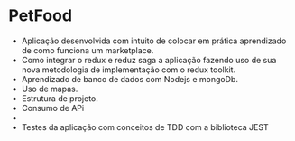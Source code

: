 <h1> PetFood </h1>

<ul>
<li> Aplicação desenvolvida com intuito de colocar em prática aprendizado de como funciona um marketplace. </li>
<li> Como integrar o redux e reduz saga a aplicação fazendo uso de sua nova metodologia de implementação com o redux toolkit.</li>
<li> Aprendizado de banco de dados com Nodejs e mongoDb. </li>
<li> Uso de mapas.</li>
<li> Estrutura de projeto. </li>
<li> Consumo de APi <li/>
<li> Testes da aplicação com conceitos de TDD com a biblioteca JEST </li>
</ul>

